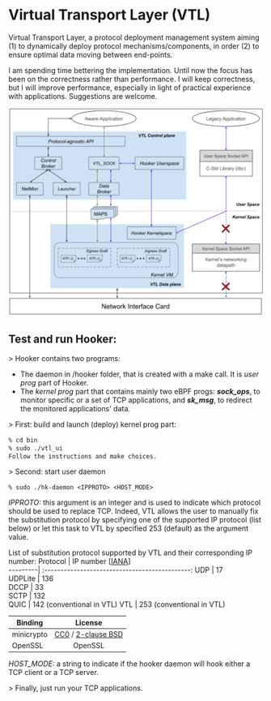 Virtual Transport Layer (VTL)
===
Virtual Transport Layer, a protocol deployment management system aiming
(1) to dynamically deploy protocol mechanisms/components, in order
(2) to ensure optimal data moving between end-points.

I am spending time bettering the implementation. Until now the focus has been
on the correctness rather than performance. I will keep correctness, but I will
improve performance, especially in light of practical experience with
applications. Suggestions are welcome.

![](files/vtl.png)

Test and run  Hooker:
---
\> Hooker contains two programs:
* The daemon in /hooker folder, that is created with a make call. It is _user prog_ part of Hooker.
* The _kernel prog_ part that contains mainly two eBPF progs: _**sock_ops**_, to monitor specific 
or a set of TCP applications, and _**sk_msg**_, to redirect the monitored applications' data.

\> First: build and launch (deploy) kernel prog part:
```
% cd bin
% sudo ./vtl_ui
Follow the instructions and make choices.
```

\> Second: start user daemon
```
% sudo ./hk-daemon <IPPROTO> <HOST_MODE>
```

*IPPROTO:* this argument is an integer and is used to indicate which protocol should be used to replace TCP. 
	Indeed, VTL allows the user to manually fix the substitution protocol by specifying one of the supported IP 
	protocol (list below) or let this task to VTL by specified 253 (default) as the argument value.

List of substitution protocol supported by VTL and their corresponding IP number:
Protocol |    IP number [[IANA](https://bit.ly/3nehetj)]   
---------| :---------------------------------------------:
UDP    |             17            
UDPLite  |             136           
DCCP   |             33            
SCTP   |             132           
QUIC   | 142 (conventional in VTL) 
VTL    | 253 (conventional in VTL) 

| Binding | License |
|-----|:-----:|
| minicrypto | [CC0](https://github.com/ctz/cifra/) / [2-clause BSD](https://github.com/kmackay/micro-ecc) |
| OpenSSL | OpenSSL |


*HOST_MODE:* a string to indicate if the hooker daemon will hook either a TCP client or a TCP server.


\> Finally, just run your TCP applications.